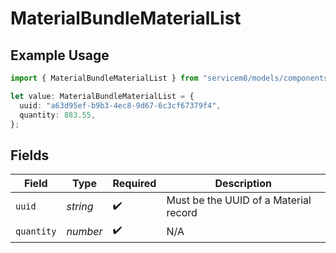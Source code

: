 # MaterialBundleMaterialList

## Example Usage

```typescript
import { MaterialBundleMaterialList } from "servicem8/models/components";

let value: MaterialBundleMaterialList = {
  uuid: "a63d95ef-b9b3-4ec8-9d67-6c3cf67379f4",
  quantity: 883.55,
};
```

## Fields

| Field                                 | Type                                  | Required                              | Description                           |
| ------------------------------------- | ------------------------------------- | ------------------------------------- | ------------------------------------- |
| `uuid`                                | *string*                              | :heavy_check_mark:                    | Must be the UUID of a Material record |
| `quantity`                            | *number*                              | :heavy_check_mark:                    | N/A                                   |
